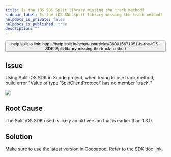 ```yaml
---
title: Is the iOS SDK Split library missing the track method?
sidebar_label: Is the iOS SDK Split library missing the track method?
helpdocs_is_private: false
helpdocs_is_published: true
description: ""
---
```


<!-- applies to iOS SDK -->

<p>
  <button style={{borderRadius:'8px', border:'1px', fontFamily:'Courier New', fontWeight:'800', textAlign:'left'}}> help.split.io link: https://help.split.io/hc/en-us/articles/360015671051-Is-the-iOS-SDK-Split-library-missing-the-track-method </button>
</p>

## Issue

Using Split iOS SDK in Xcode project, when trying to use track method, build error "Value of type 'SplitClientProtocol' has no member 'track'."

![](https://help.split.io/hc/article_attachments/360010664231/Screen_Shot_2018-09-04_at_9.36.57_AM.png)

## Root Cause
The Split iOS SDK used is likely an old version that is earlier than 1.3.0.

## Solution
Make sure to use the latest version in Cocoapod. Refer to the [SDK doc link](https://docs.split.io/docs/ios-sdk-overview).